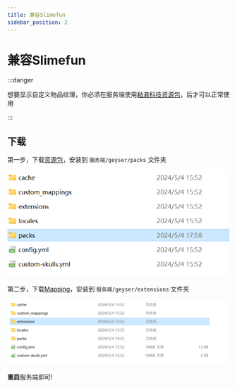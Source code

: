 ```yaml
---
title: 兼容Slimefun
sidebar_position: 2
---
```


# 兼容Slimefun

:::danger

想要显示自定义物品纹理，你必须在服务端使用[粘液科技资源包](https://github.com/xMikux/Slimefun-Resourcepack/releases)，后才可以正常使用

:::

## 下载

第一步，下载[资源包](https://qcymc.cloud/f/QWRHo/Slimefun.mcpack)，安装到 `服务端/geyser/packs` 文件夹

![](_image/Geyser4.png)

第二步，下载[Mapping](https://qcymc.cloud/f/R6DT5/RYSurvival-SlimefunMapping.jar)，安装到 `服务端/geyser/extensions` 文件夹

![](Extended/_image/Geyser5.png)

**重启**服务端即可!
